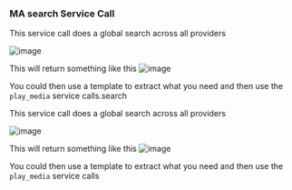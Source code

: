 ### MA search Service Call

This service call does a global search across all providers 

![image](https://github.com/music-assistant/hass-music-assistant/assets/19848947/5c9c72b6-3f1a-45eb-8906-d7eb730f52f3)

This will return something like this
![image](https://github.com/music-assistant/hass-music-assistant/assets/19848947/ad1d24c4-09b6-429c-a5b4-6265a35baafb)

You could then use a template to extract what you need and then use the `play_media` service calls.search

This service call does a global search across all providers 

![image](https://github.com/music-assistant/hass-music-assistant/assets/19848947/5c9c72b6-3f1a-45eb-8906-d7eb730f52f3)

This will return something like this
![image](https://github.com/music-assistant/hass-music-assistant/assets/19848947/ad1d24c4-09b6-429c-a5b4-6265a35baafb)

You could then use a template to extract what you need and then use the `play_media` service calls
